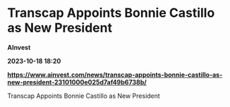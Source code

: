 # Transcap Appoints Bonnie Castillo as New President
**AInvest**

**2023-10-18 18:20**

**https://www.ainvest.com/news/transcap-appoints-bonnie-castillo-as-new-president-23101000e025d7af49b6738b/**

Transcap Appoints Bonnie Castillo as New President